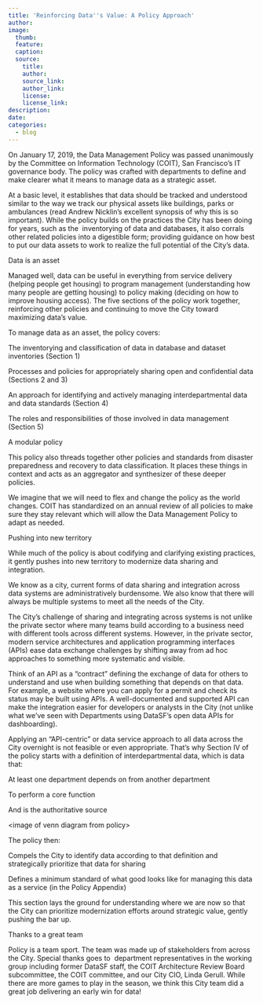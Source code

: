 ```yaml
---
title: 'Reinforcing Data''s Value: A Policy Approach'
author:
image:
  thumb:
  feature:
  caption:
  source:
    title:
    author:
    source_link:
    author_link:
    license:
    license_link:
description:
date:
categories:
  - blog
---
```


On January 17, 2019, the Data Management Policy was passed unanimously by the Committee on Information Technology (COIT), San Francisco’s IT governance body. The policy was crafted with departments to define and make clearer what it means to manage data as a strategic asset.

At a basic level, it establishes that data should be tracked and understood similar to the way we track our physical assets like buildings, parks or ambulances (read Andrew Nicklin’s excellent synopsis of why this is so important). While the policy builds on the practices the City has been doing for years, such as the &nbsp;inventorying of data and databases, it also corrals other related policies into a digestible form; providing guidance on how best to put our data assets to work to realize the full potential of the City’s data.

Data is an asset

Managed well, data can be useful in everything from service delivery (helping people get housing) to program management (understanding how many people are getting housing) to policy making (deciding on how to improve housing access). The five sections of the policy work together, reinforcing other policies and continuing to move the City toward maximizing data’s value.

To manage data as an asset, the policy covers:

The inventorying and classification of data in database and dataset inventories (Section 1)

Processes and policies for appropriately sharing open and confidential data (Sections 2 and 3)

An approach for identifying and actively managing interdepartmental data and data standards (Section 4)

The roles and responsibilities of those involved in data management (Section 5)

A modular policy

This policy also threads together other policies and standards from disaster preparedness and recovery to data classification. It places these things in context and acts as an aggregator and synthesizer of these deeper policies.&nbsp;

We imagine that we will need to flex and change the policy as the world changes. COIT has standardized on an annual review of all policies to make sure they stay relevant which will allow the Data Management Policy to adapt as needed.

Pushing into new territory

While much of the policy is about codifying and clarifying existing practices, it gently pushes into new territory to modernize data sharing and integration.

We know as a city, current forms of data sharing and integration across data systems are administratively burdensome. We also know that there will always be multiple systems to meet all the needs of the City.

The City’s challenge of sharing and integrating across systems is not unlike the private sector where many teams build according to a business need with different tools across different systems. However, in the private sector, modern service architectures and application programming interfaces (APIs) ease data exchange challenges by shifting away from ad hoc approaches to something more systematic and visible.

Think of an API as a “contract” defining the exchange of data for others to understand and use when building something that depends on that data. For example, a website where you can apply for a permit and check its status may be built using APIs. A well-documented and supported API can make the integration easier for developers or analysts in the City (not unlike what we’ve seen with Departments using DataSF’s open data APIs for dashboarding).

Applying an “API-centric” or data service approach to all data across the City overnight is not feasible or even appropriate. That’s why Section IV of the policy starts with a definition of interdepartmental data, which is data that:

At least one department depends on from another department

To perform a core function

And is the authoritative source

&lt;image of venn diagram from policy&gt;

The policy then:

Compels the City to identify data according to that definition and strategically prioritize that data for sharing

Defines a minimum standard of what good looks like for managing this data as a service (in the Policy Appendix)

This section lays the ground for understanding where we are now so that the City can prioritize modernization efforts around strategic value, gently pushing the bar up.

Thanks to a great team

Policy is a team sport. The team was made up of stakeholders from across the City. Special thanks goes to &nbsp;department representatives in the working group including former DataSF staff, the COIT Architecture Review Board subcommittee, the COIT committee, and our City CIO, Linda Gerull. While there are more games to play in the season, we think this City team did a great job delivering an early win for data!